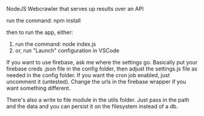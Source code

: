 NodeJS Webcrawler that serves up results over an API

run the command: npm install

then to run the app, either:
1. run the command: node index.js 
2. or, run "Launch" configuration in VSCode

If you want to use firebase, ask me where the settings go. Basically put your firebase creds .json file in the config folder, 
then adjust the settings.js file as needed in the config folder. If you want the cron job enabled, just uncomment it (untested).
Change the urls in the firebase wrapper if you want something different.

There's also a write to file module in the utils folder. Just pass in the path and the data and you can persist it on the filesystem instead of a db.
